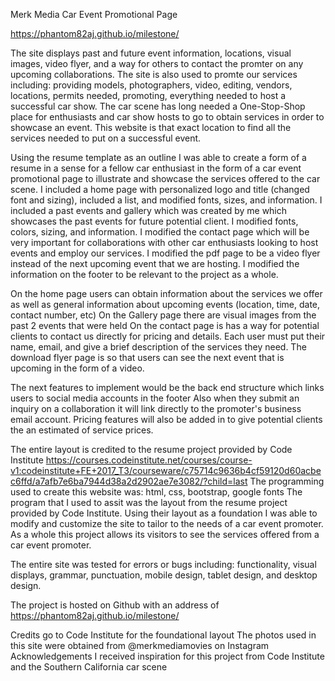 Merk Media Car Event Promotional Page

https://phantom82aj.github.io/milestone/

The site displays past and future event information, locations, visual images, video flyer, and a way for others to contact the promter on any upcoming collaborations.
The site is also used to promte our services including: providing models, photographers, video, editing, vendors, locations, permits needed, promoting, everything needed to host a successful car show. 
The car scene has long needed a One-Stop-Shop place for enthusiasts and car show hosts to go to obtain services in order to showcase an event. This website is that exact location to find all the services needed to put on a successful event.

Using the resume template as an outline I was able to create a form of a resume in a sense for a fellow car enthusiast in the form of a car event promotional page to illustrate and showcase the services offered to the car scene. 
I included a home page with personalized logo and title (changed font and sizing), included a list, and modified fonts, sizes, and information.
I included a past events and gallery which was created by me which showcases the past events for future potential client. I modified fonts, colors, sizing, and information. 
I modified the contact page which will be very important for collaborations with other car enthusiasts looking to host events and employ our services. 
I modified the pdf page to be a video flyer instead of the next upcoming event that we are hosting.
I modified the information on the footer to be relevant to the project as a whole. 

On the home page users can obtain information about the services we offer as well as general information about upcoming events (location, time, date, contact number, etc)
On the Gallery page there are visual images from the past 2 events that were held
On the contact page is has a way for potential clients to contact us directly for pricing and details. Each user must put their name, email, and give a brief description of the services they need.
The download flyer page is so that users can see the next event that is upcoming in the form of a video.

The next features to implement would be the back end structure which links users to social media accounts in the footer
Also when they submit an inquiry on a collaboration it will link directly to the promoter's business email account.
Pricing features will also be added in to give potential clients the an estimated of service prices.

The entire layout is credited to the resume project provided by Code Institute
https://courses.codeinstitute.net/courses/course-v1:codeinstitute+FE+2017_T3/courseware/c75714c9636b4cf59120d60acbec6ffd/a7afb7e6ba7944d38a2d2902ae7e3082/?child=last
The programming used to create this website was: html, css, bootstrap, google fonts
The program that I used to assit was the layout from the resume project provided by Code Institute.
Using their layout as a foundation I was able to modify and customize the site to tailor to the needs of a car event promoter.
As a whole this project allows its visitors to see the services offered from a car event promoter.

The entire site was tested for errors or bugs including: functionality, visual displays, grammar, punctuation, mobile design, tablet design, and desktop design.

The project is hosted on Github with an address of https://phantom82aj.github.io/milestone/

Credits go to Code Institute for the foundational layout
The photos used in this site were obtained from @merkmediamovies on Instagram
Acknowledgements
I received inspiration for this project from Code Institute and the Southern California car scene
